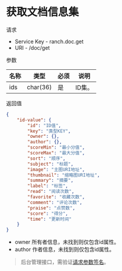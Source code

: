 # 获取文档信息集

请求
- Service Key - ranch.doc.get
- URI - /doc/get

参数

|名称|类型|必须|说明|
|---|---|---|---|
|ids|char(36)|是|ID集。|

返回值
```json
{
    "id-value": {
        "id": "ID值",
        "key": "类型KEY",
        "owner": {},
        "author": {},
        "scoreMin": "最小分值",
        "scoreMax": "最大分值",
        "sort": "顺序",
        "subject": "标题",
        "image": "主图URI地址",
        "thumbnail": "缩略图URI地址",
        "summary": "摘要",
        "label": "标签",
        "read": "阅读次数",
        "favorite": "收藏次数",
        "comment": "评论次数",
        "praise": "点赞数",
        "score": "得分",
        "time": "更新时间"
    }
}
```

- owner 所有者信息，未找到则仅包含id属性。
- author 作者信息，未找到则仅包含id属性。

> 后台管理接口，需验证[请求参数签名](https://github.com/heisedebaise/tephra/blob/master/tephra-ctrl/doc/sign.md)。
